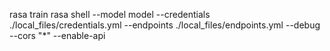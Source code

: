 rasa train
rasa shell --model model --credentials ./local_files/credentials.yml --endpoints ./local_files/endpoints.yml --debug --cors "*" --enable-api